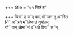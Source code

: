 +++
title = "०५ चित्रं ह"

+++
चित्रं᳓ ह य᳓द् वाम् भो᳓जनं नु अ᳓स्ति  
नि᳓ अ᳓त्रये म᳓हिष्वन्तं युयोतम्  
यो᳓ वाम् ओमा᳓नं द᳓धते प्रियः᳓ स᳓न्